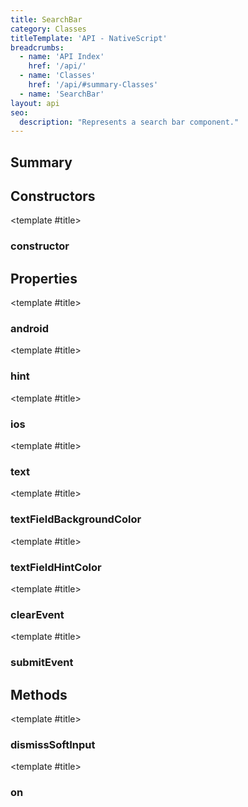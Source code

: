 ```yaml
---
title: SearchBar
category: Classes
titleTemplate: 'API - NativeScript'
breadcrumbs:
  - name: 'API Index'
    href: '/api/'
  - name: 'Classes'
    href: '/api/#summary-Classes'
  - name: 'SearchBar'
layout: api
seo:
  description: "Represents a search bar component."
---
```


<!-- This page is auto generated, do not edit manually. -->
<!-- Run "yarn generate:api-docs" to regenerate -->

<script setup lang="ts">
  import { provide } from "vue";
  import API_DATA from "./SearchBar.data.json";
  
  provide('API_DATA', API_DATA);
</script>

<APIRefHierarchy v-once />

<APIRefComment commentBase64="eyJibG9ja1RhZ3MiOltdLCJtb2RpZmllclRhZ3MiOnt9LCJzdW1tYXJ5IjpbeyJraW5kIjoidGV4dCIsInRleHQiOiJSZXByZXNlbnRzIGEgc2VhcmNoIGJhciBjb21wb25lbnQuIn1dfQ==" v-once />

## <Heading ignore>Summary</Heading>

<APIRefSummary v-once />

## Constructors

<div class="">

<APIRef for="23613" v-once>

<template #title>

### constructor

</template>

</APIRef>

</div>

## Properties

<div class="">

<APIRef for="23615" v-once>

<template #title>

### android

</template>

</APIRef>

</div>

<div class="">

<APIRef for="23618" v-once>

<template #title>

### hint

</template>

</APIRef>

</div>

<div class="">

<APIRef for="23616" v-once>

<template #title>

### ios

</template>

</APIRef>

</div>

<div class="">

<APIRef for="23617" v-once>

<template #title>

### text

</template>

</APIRef>

</div>

<div class="">

<APIRef for="23619" v-once>

<template #title>

### textFieldBackgroundColor

</template>

</APIRef>

</div>

<div class="">

<APIRef for="23620" v-once>

<template #title>

### textFieldHintColor

</template>

</APIRef>

</div>

<div class="isPublic isStatic">

<APIRef for="23533" v-once>

<template #title>

### clearEvent

</template>

</APIRef>

</div>

<div class="isPublic isStatic">

<APIRef for="23532" v-once>

<template #title>

### submitEvent

</template>

</APIRef>

</div>

## Methods

<div class="">

<APIRef for="23643" v-once>

<template #title>

### dismissSoftInput

</template>

</APIRef>

</div>

<div class="">

<APIRef for="23621" v-once>

<template #title>

### on

</template>

</APIRef>

</div>
